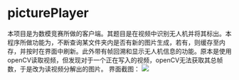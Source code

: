 # picturePlayer
本项目是为数模竞赛所做的客户端。其题目是在视频中识别无人机并将其标出。本程序所做功能为，不断查询某文件夹内是否有新的图片生成，若有，则缓存至内存，并按时在界面中刷新。此外带有帧回溯和显示无人机信息的功能。原本是使用openCV读取视频，但发现对于一个正在写入的视频，openCV无法获取其总帧数，于是改为读视频分解出的图片。
界面截图：
![](https://raw.githubusercontent.com/azure42/picturePlayer/master/snap.png)

